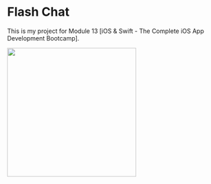# Flash Chat

This is my project for Module 13 [iOS & Swift - The Complete iOS App Development Bootcamp].

<p align="left"> 
<img src="https://github.com/kheladzedev/Flash-Chat/assets/94724654/d7a34eb4-e387-4ff1-82f6-5ce25d9d0b12" height=300px
<img src="https://github.com/kheladzedev/Flash-Chat/assets/94724654/455424f8-950d-408a-a799-207b6d761354" hheight=300px
<img src="https://github.com/kheladzedev/Flash-Chat/assets/94724654/fa7878b3-7aa6-477e-9dfe-d94b12973dbd" height=300px
